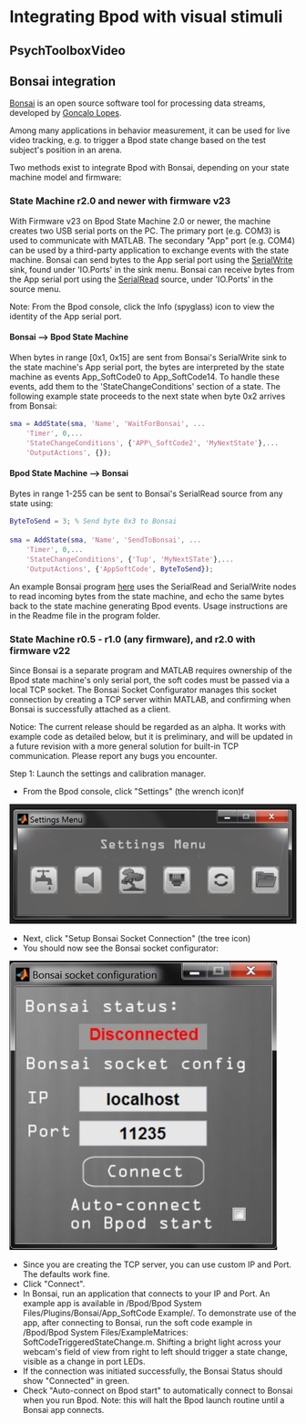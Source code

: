 # Integrating Bpod with visual stimuli

## PsychToolboxVideo

## Bonsai integration

[Bonsai](https://bonsai-rx.org/) is an open source software tool for processing data streams, developed by [Goncalo Lopes](https://neurogears.org/about-us/).

Among many applications in behavior measurement, it can be used for live video tracking, e.g. to trigger a Bpod state change based on the test subject's position in an arena.

Two methods exist to integrate Bpod with Bonsai, depending on your state machine model and firmware:

### State Machine r2.0 and newer with firmware v23

With Firmware v23 on Bpod State Machine 2.0 or newer, the machine creates two USB serial ports on the PC. The primary port (e.g. COM3) is used to communicate with MATLAB. The secondary "App" port (e.g. COM4) can be used by a third-party application to exchange events with the state machine. Bonsai can send bytes to the App serial port using the [SerialWrite](https://bonsai-rx.org/docs/api/Bonsai.IO.Ports.SerialWrite.html) sink, found under 'IO.Ports' in the sink menu. Bonsai can receive bytes from the App serial port using the [SerialRead](https://bonsai-rx.org/docs/api/Bonsai.IO.Ports.SerialRead.html) source, under 'IO.Ports' in the source menu. 

Note: From the Bpod console, click the Info (spyglass) icon to view the identity of the App serial port.

#### Bonsai --> Bpod State Machine

When bytes in range [0x1, 0x15] are sent from Bonsai's SerialWrite sink to the state machine's App serial port, the bytes are interpreted by the state machine as events App_SoftCode0 to App_SoftCode14. To handle these events, add them to the 'StateChangeConditions' section of a state. The following example state proceeds to the next state when byte 0x2 arrives from Bonsai:

```matlab
sma = AddState(sma, 'Name', 'WaitForBonsai', ...
    'Timer', 0,...
    'StateChangeConditions', {'APP\_SoftCode2', 'MyNextState'},...
    'OutputActions', {});
```

#### Bpod State Machine --> Bonsai

Bytes in range 1-255 can be sent to Bonsai's SerialRead source from any state using:

```matlab
ByteToSend = 3; % Send byte 0x3 to Bonsai

sma = AddState(sma, 'Name', 'SendToBonsai', ...
    'Timer', 0,...
    'StateChangeConditions', {'Tup', 'MyNextSTate'},...
    'OutputActions', {'AppSoftCode', ByteToSend});
```

An example Bonsai program [here](https://github.com/sanworks/Bpod_Gen2/tree/develop/Functions/Plugins/Bonsai/APP_SoftCode%20Example) uses the SerialRead and SerialWrite nodes to read incoming bytes from the state machine, and echo the same bytes back to the state machine generating Bpod events. Usage instructions are in the Readme file in the program folder.

### State Machine r0.5 - r1.0 (any firmware), and r2.0 with firmware v22

Since Bonsai is a separate program and MATLAB requires ownership of the Bpod state machine's only serial port, the soft codes must be passed via a local TCP socket. The Bonsai Socket Configurator manages this socket connection by creating a TCP server within MATLAB, and confirming when Bonsai is successfully attached as a client.

Notice: The current release should be regarded as an alpha. It works with example code as detailed below, but it is preliminary, and will be updated in a future revision with a more general solution for built-in TCP communication. Please report any bugs you encounter.

Step 1: Launch the settings and calibration manager.

- From the Bpod console, click "Settings" (the wrench icon)f

![Alt Text](../images/console-settings-menu.png)

- Next, click "Setup Bonsai Socket Connection" (the tree icon)
- You should now see the Bonsai socket configurator:

![Alt text](../images/bonsai-socket-configurator.png)

- Since you are creating the TCP server, you can use custom IP and Port. The defaults work fine.
- Click "Connect".
- In Bonsai, run an application that connects to your IP and Port. An example app is available in /Bpod/Bpod System Files/Plugins/Bonsai/App_SoftCode Example/. To demonstrate use of the app, after connecting to Bonsai, run the soft code example in /Bpod/Bpod System Files/ExampleMatrices: SoftCodeTriggeredStateChange.m. Shifting a bright light across your webcam's field of view from right to left should trigger a state change, visible as a change in port LEDs.
- If the connection was initiated successfully, the Bonsai Status should show "Connected" in green.
- Check "Auto-connect on Bpod start" to automatically connect to Bonsai when you run Bpod. Note: this will halt the Bpod launch routine until a Bonsai app connects.